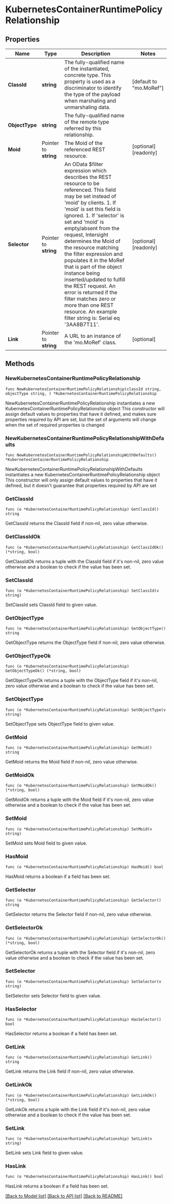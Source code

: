 # KubernetesContainerRuntimePolicyRelationship

## Properties

Name | Type | Description | Notes
------------ | ------------- | ------------- | -------------
**ClassId** | **string** | The fully-qualified name of the instantiated, concrete type. This property is used as a discriminator to identify the type of the payload when marshaling and unmarshaling data. | [default to "mo.MoRef"]
**ObjectType** | **string** | The fully-qualified name of the remote type referred by this relationship. | 
**Moid** | Pointer to **string** | The Moid of the referenced REST resource. | [optional] [readonly] 
**Selector** | Pointer to **string** | An OData $filter expression which describes the REST resource to be referenced. This field may be set instead of &#39;moid&#39; by clients. 1. If &#39;moid&#39; is set this field is ignored. 1. If &#39;selector&#39; is set and &#39;moid&#39; is empty/absent from the request, Intersight determines the Moid of the resource matching the filter expression and populates it in the MoRef that is part of the object instance being inserted/updated to fulfill the REST request. An error is returned if the filter matches zero or more than one REST resource. An example filter string is: Serial eq &#39;3AA8B7T11&#39;. | [optional] [readonly] 
**Link** | Pointer to **string** | A URL to an instance of the &#39;mo.MoRef&#39; class. | [optional] 

## Methods

### NewKubernetesContainerRuntimePolicyRelationship

`func NewKubernetesContainerRuntimePolicyRelationship(classId string, objectType string, ) *KubernetesContainerRuntimePolicyRelationship`

NewKubernetesContainerRuntimePolicyRelationship instantiates a new KubernetesContainerRuntimePolicyRelationship object
This constructor will assign default values to properties that have it defined,
and makes sure properties required by API are set, but the set of arguments
will change when the set of required properties is changed

### NewKubernetesContainerRuntimePolicyRelationshipWithDefaults

`func NewKubernetesContainerRuntimePolicyRelationshipWithDefaults() *KubernetesContainerRuntimePolicyRelationship`

NewKubernetesContainerRuntimePolicyRelationshipWithDefaults instantiates a new KubernetesContainerRuntimePolicyRelationship object
This constructor will only assign default values to properties that have it defined,
but it doesn't guarantee that properties required by API are set

### GetClassId

`func (o *KubernetesContainerRuntimePolicyRelationship) GetClassId() string`

GetClassId returns the ClassId field if non-nil, zero value otherwise.

### GetClassIdOk

`func (o *KubernetesContainerRuntimePolicyRelationship) GetClassIdOk() (*string, bool)`

GetClassIdOk returns a tuple with the ClassId field if it's non-nil, zero value otherwise
and a boolean to check if the value has been set.

### SetClassId

`func (o *KubernetesContainerRuntimePolicyRelationship) SetClassId(v string)`

SetClassId sets ClassId field to given value.


### GetObjectType

`func (o *KubernetesContainerRuntimePolicyRelationship) GetObjectType() string`

GetObjectType returns the ObjectType field if non-nil, zero value otherwise.

### GetObjectTypeOk

`func (o *KubernetesContainerRuntimePolicyRelationship) GetObjectTypeOk() (*string, bool)`

GetObjectTypeOk returns a tuple with the ObjectType field if it's non-nil, zero value otherwise
and a boolean to check if the value has been set.

### SetObjectType

`func (o *KubernetesContainerRuntimePolicyRelationship) SetObjectType(v string)`

SetObjectType sets ObjectType field to given value.


### GetMoid

`func (o *KubernetesContainerRuntimePolicyRelationship) GetMoid() string`

GetMoid returns the Moid field if non-nil, zero value otherwise.

### GetMoidOk

`func (o *KubernetesContainerRuntimePolicyRelationship) GetMoidOk() (*string, bool)`

GetMoidOk returns a tuple with the Moid field if it's non-nil, zero value otherwise
and a boolean to check if the value has been set.

### SetMoid

`func (o *KubernetesContainerRuntimePolicyRelationship) SetMoid(v string)`

SetMoid sets Moid field to given value.

### HasMoid

`func (o *KubernetesContainerRuntimePolicyRelationship) HasMoid() bool`

HasMoid returns a boolean if a field has been set.

### GetSelector

`func (o *KubernetesContainerRuntimePolicyRelationship) GetSelector() string`

GetSelector returns the Selector field if non-nil, zero value otherwise.

### GetSelectorOk

`func (o *KubernetesContainerRuntimePolicyRelationship) GetSelectorOk() (*string, bool)`

GetSelectorOk returns a tuple with the Selector field if it's non-nil, zero value otherwise
and a boolean to check if the value has been set.

### SetSelector

`func (o *KubernetesContainerRuntimePolicyRelationship) SetSelector(v string)`

SetSelector sets Selector field to given value.

### HasSelector

`func (o *KubernetesContainerRuntimePolicyRelationship) HasSelector() bool`

HasSelector returns a boolean if a field has been set.

### GetLink

`func (o *KubernetesContainerRuntimePolicyRelationship) GetLink() string`

GetLink returns the Link field if non-nil, zero value otherwise.

### GetLinkOk

`func (o *KubernetesContainerRuntimePolicyRelationship) GetLinkOk() (*string, bool)`

GetLinkOk returns a tuple with the Link field if it's non-nil, zero value otherwise
and a boolean to check if the value has been set.

### SetLink

`func (o *KubernetesContainerRuntimePolicyRelationship) SetLink(v string)`

SetLink sets Link field to given value.

### HasLink

`func (o *KubernetesContainerRuntimePolicyRelationship) HasLink() bool`

HasLink returns a boolean if a field has been set.


[[Back to Model list]](../README.md#documentation-for-models) [[Back to API list]](../README.md#documentation-for-api-endpoints) [[Back to README]](../README.md)


